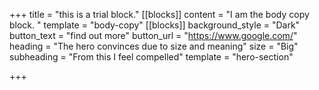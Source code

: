 +++
title = "this is a trial block."
[[blocks]]
content = "I am the body copy block. "
template = "body-copy"
[[blocks]]
background_style = "Dark"
button_text = "find out more"
button_url = "https://www.google.com/"
heading = "The hero convinces due to size and meaning"
size = "Big"
subheading = "From this I feel compelled"
template = "hero-section"

+++
